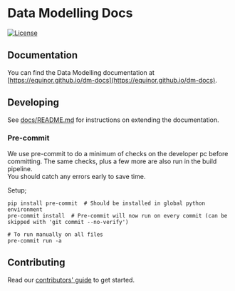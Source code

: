 # Data Modelling Docs
[![License][license-badge]][license]

## Documentation

You can find the Data Modelling documentation at [https://equinor.github.io/dm-docs](https://equinor.github.io/dm-docs).

## Developing
 
See [docs/README.md](./docs/README.md) for instructions on extending the documentation.


### Pre-commit

We use pre-commit to do a minimum of checks on the developer pc before committing. The same checks, plus a few more are
also run in the build pipeline.  
You should catch any errors early to save time.

Setup;

```shell
pip install pre-commit  # Should be installed in global python environment
pre-commit install  # Pre-commit will now run on every commit (can be skipped with 'git commit --no-verify')

# To run manually on all files
pre-commit run -a 
```

## Contributing 

Read our [contributors' guide](https://https://equinor.github.io/dm-docs/contribute-guide.html) to get started.

[license-badge]: https://img.shields.io/badge/License-MIT-yellow.svg
[license]: https://github.com/equinor/dm-docs/blob/master/LICENSE
[releases]: https://github.com/equinor/dm-docs/releases
